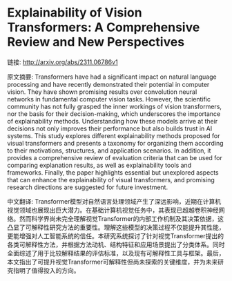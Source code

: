 # Explainability of Vision Transformers: A Comprehensive Review and New Perspectives

链接: http://arxiv.org/abs/2311.06786v1

原文摘要:
Transformers have had a significant impact on natural language processing and
have recently demonstrated their potential in computer vision. They have shown
promising results over convolution neural networks in fundamental computer
vision tasks. However, the scientific community has not fully grasped the inner
workings of vision transformers, nor the basis for their decision-making, which
underscores the importance of explainability methods. Understanding how these
models arrive at their decisions not only improves their performance but also
builds trust in AI systems. This study explores different explainability
methods proposed for visual transformers and presents a taxonomy for organizing
them according to their motivations, structures, and application scenarios. In
addition, it provides a comprehensive review of evaluation criteria that can be
used for comparing explanation results, as well as explainability tools and
frameworks. Finally, the paper highlights essential but unexplored aspects that
can enhance the explainability of visual transformers, and promising research
directions are suggested for future investment.

中文翻译:
Transformer模型对自然语言处理领域产生了深远影响，近期在计算机视觉领域也展现出巨大潜力。在基础计算机视觉任务中，其表现已超越卷积神经网络。然而科学界尚未完全理解视觉Transformer的内部工作机制及其决策依据，这凸显了可解释性研究方法的重要性。理解这些模型的决策过程不仅能提升其性能，更能增强对人工智能系统的信任。本研究系统探讨了针对视觉Transformer提出的各类可解释性方法，并根据方法动机、结构特征和应用场景提出了分类体系。同时全面综述了用于比较解释结果的评估标准，以及现有可解释性工具与框架。最后，本文指出了可提升视觉Transformer可解释性但尚未探索的关键维度，并为未来研究指明了值得投入的方向。  


